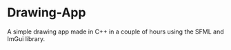 # Drawing-App
A simple drawing app made in C++ in a couple of hours using the SFML and ImGui library.
